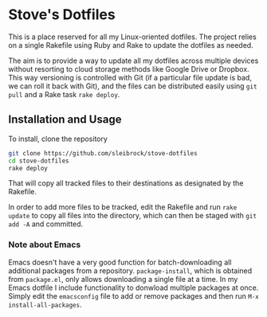 # Stove's Dotfiles

This is a place reserved for all my Linux-oriented dotfiles. The project relies on a single Rakefile using Ruby and Rake to update the dotfiles as needed.

The aim is to provide a way to update all my dotfiles across multiple devices without resorting to cloud storage methods like Google Drive or Dropbox. This way versioning is controlled with Git (if a particular file update is bad, we can roll it back with Git), and the files can be distributed easily using `git pull` and a Rake task `rake deploy`.

## Installation and Usage

To install, clone the repository
```bash
git clone https://github.com/sleibrock/stove-dotfiles
cd stove-dotfiles
rake deploy
```

That will copy all tracked files to their destinations as designated by the Rakefile.

In order to add more files to be tracked, edit the Rakefile and run `rake update` to copy all files into the directory, which can then be staged with `git add -A` and committed.

### Note about Emacs

Emacs doesn't have a very good function for batch-downloading all additional packages from a repository. `package-install`, which is obtained from `package.el`, only allows downloading a single file at a time. In my Emacs dotfile I include functionality to donwload multiple packages at once. Simply edit the `emacsconfig` file to add or remove packages and then run `M-x install-all-packages`.

